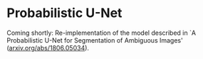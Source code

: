 # Probabilistic U-Net

Coming shortly: Re-implementation of the model described in `A Probabilistic U-Net for Segmentation of Ambiguous Images' ([arxiv.org/abs/1806.05034](https://arxiv.org/abs/1806.05034)).

